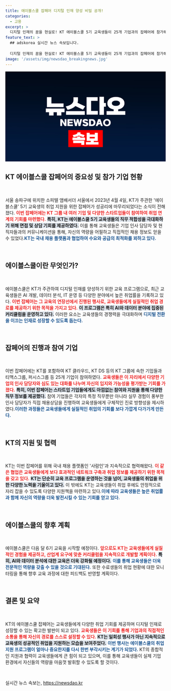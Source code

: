 ```yaml
---
title: 에이블스쿨 잡페어 디지털 인재 양성 비밀 공개!
categories:
  - 고용
excerpt: >
  디지털 인재의 꿈을 현실로! KT 에이블스쿨 5기 교육생들이 25개 기업과의 잡페어에 참가해 취업 정보를 공유하며 채용 상담의 기회를 가지었습니다. AI와 데이터 분석 등 다양한 분야에서의 경력을 쌓고 있는 이들의 이야기를 만나보세요.
feature_text: >
  ## adskorea 실시간 뉴스 속보입니다.

  디지털 인재의 꿈을 현실로! KT 에이블스쿨 5기 교육생들이 25개 기업과의 잡페어에 참가해 취업 정보를 공유하며 채용 상담의 기회를 가지었습니다. AI와 데이터 분석 등 다양한 분야에서의 경력을 쌓고 있는 이들의 이야기를 만나보세요.
image: '/assets/img/newsdao_breakingnews.jpg'
---
```


<p><img src="/assets/img/newsdao_breakingnews.jpg" alt="adskorea 속보" /></p>

<h2 data-ke-size="size26">KT 에이블스쿨 잡페어의 중요성 및 참가 기업 현황</h2>

<p data-ke-size="size16">&nbsp;</p>

<p>서울 송파구에 위치한 소피텔 앰배서더 서울에서 2023년 4월 4일, KT가 주관한 '에이블스쿨' 5기 교육생의 취업 지원을 위한 잡페어가 성공리에 마무리되었다는 소식이 전해졌다. <b><span style="color: #ee2323;">이번 잡페어에는 KT 그룹 내 여러 기업 및 다양한 스타트업들이 참여하여 취업 연계의 기회를 마련했다.</span></b> <b><span style="background-color: #21538527;">특히, KT는 에이블스쿨 5기 교육생들의 직무 적합성을 극대화하기 위해 면접 및 상담 기회를 제공하였다.</span></b> 이를 통해 교육생들은 기업 인사 담당자 및 현직자들과의 커뮤니케이션을 통해, 자신의 역량을 어필하고 직접적인 채용 정보도 얻을 수 있었다.<b><span style="color: #1a5490;">KT는 국내 채용 플랫폼과 협업하여 수요와 공급의 최적화를 꾀하고 있다.</span></b></p>

<p data-ke-size="size16">&nbsp;</p>

<h2 data-ke-size="size26">에이블스쿨이란 무엇인가?</h2>

<p data-ke-size="size16">&nbsp;</p>

<p>에이블스쿨은 KT가 주관하여 디지털 인재를 양성하기 위한 교육 프로그램으로, 최근 교육생들은 AI 개발, 데이터 분석, IT 운영 등 다양한 분야에서 높은 취업률을 기록하고 있다. <b><span style="color: #ee2323;">이번 잡페어는 그 교육의 연장선에서 진행된 행사로, 교육생들에게 실질적인 취업 경로를 제공하기 위한 목적을 가지고 있다.</span></b> <b><span style="background-color: #21538527;">이 프로그램은 특히 AI와 데이터 분야에 집중된 커리큘럼을 운영하고 있다.</span></b> 이러한 요소는 교육생들의 경쟁력을 극대화하며 <b><span style="color: #1a5490;">디지털 전환을 이끄는 인재로 성장할 수 있도록 돕는다.</span></b></p>

<p data-ke-size="size16">&nbsp;</p>

<h2 data-ke-size="size26">잡페어의 진행과 참여 기업</h2>

<p data-ke-size="size16">&nbsp;</p>

<p>이번 잡페어에는 KT를 포함하여 KT 클라우드, KT DS 등의 KT 그룹에 속한 기업들과 티맥스그룹, 퍼시스그룹 등 25개 기업이 참여하였다. <b><span style="color: #ee2323;">교육생들은 이 자리에서 다양한 기업의 인사 담당자와 심도 있는 대화를 나누며 자신의 입지와 가능성을 평가받는 기회를 가졌다.</span></b> <b><span style="background-color: #21538527;">특히, 이번 잡페어는 스타트업 기업들에게도 아낌없는 참여와 지원을 통해 다양한 직무 정보를 제공했다.</span></b> 참여 기업들은 각자의 특정 직무뿐만 아니라 실무 경험이 풍부한 인사 담당자가 직접 채용상담을 진행하여 교육생들에게 구체적인 진로 방향성을 제시하였다.<b><span style="color: #1a5490;">이러한 과정들은 교육생들에게 실질적인 취업의 기회를 보다 가깝게 다가가게 만든다.</span></b></p>

<p data-ke-size="size16">&nbsp;</p>

<h2 data-ke-size="size26">KT의 지원 및 협력</h2>

<p data-ke-size="size16">&nbsp;</p>

<p>KT는 이번 잡페어를 위해 국내 채용 플랫폼인 '사람인'과 지속적으로 협력해왔다. <b><span style="color: #ee2323;">이 같은 협업은 교육생들에게 보다 효과적인 네트워크 구축과 취업 정보를 제공하기 위한 목적을 갖고 있다.</span></b> <b><span style="background-color: #21538527;">KT는 단순히 교육 프로그램을 운영하는 것을 넘어, 교육생들의 취업을 위한 다양한 노력을 기울이고 있다.</span></b> 이 밖에도 KT는 교육생들이 취업 후에도 안정적으로 자리 잡을 수 있도록 다양한 지원책을 마련하고 있다.<b><span style="color: #1a5490;">이에 따라 교육생들은 높은 취업률과 함께 자신의 역량을 더욱 발전시킬 수 있는 기회를 얻고 있다.</span></b></p>

<p data-ke-size="size16">&nbsp;</p>

<h2 data-ke-size="size26">에이블스쿨의 향후 계획</h2>

<p data-ke-size="size16">&nbsp;</p>

<p>에이블스쿨은 다음 달 6기 교육을 시작할 예정이다. <b><span style="color: #ee2323;">앞으로도 KT는 교육생들에게 실질적인 경험을 제공하고, 산업계 요구에 맞춘 커리큘럼을 지속적으로 개발할 계획이다.</span></b> <b><span style="background-color: #21538527;">특히, AI와 데이터 분석에 대한 교육은 더욱 강화될 예정이다.</span></b> <b><span style="color: #1a5490;">이를 통해 교육생들은 더욱 전문적인 역량을 갖출 수 있을 것으로 기대된다.</span></b> 또한 수료생들의 취업 현황에 대한 모니터링을 통해 향후 교육 과정에 대한 피드백도 반영할 계획이다.</p>

<p data-ke-size="size16">&nbsp;</p>

<h2 data-ke-size="size26">결론 및 요약</h2>

<p data-ke-size="size16">&nbsp;</p>

<p>KT의 에이블스쿨 잡페어는 교육생들에게 다양한 취업 기회를 제공하며 디지털 인재로 성장할 수 있는 확고한 발판이 되고 있다. <b><span style="color: #ee2323;">교육생들은 이 기회를 통해 기업과의 직접적인 소통을 통해 자신의 경로를 스스로 설정할 수 있다.</span></b> <b><span style="background-color: #21538527;">KT는 일회성 행사가 아닌 지속적으로 교육생의 성공적인 취업을 지원하는 모습을 보여주었다.</span></b> <b><span style="color: #1a5490;">이번 행사는 에이블스쿨의 취업 지원 프로그램이 얼마나 중요한지를 다시 한번 부각시키는 계기가 되었다.</span></b> KT의 종합적인 지원과 협력이 교육생들에게 큰 힘이 되고 있으며, 이를 통해 교육생들이 실제 기업 환경에서 자신들의 역량을 마음껏 발휘할 수 있도록 할 것이다. </p>

<p data-ke-size="size16">&nbsp;</p>
실시간 뉴스 속보는, <a href="https://newsdao.kr" rel="dofollow">https://newsdao.kr</a>


